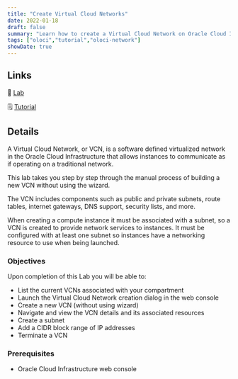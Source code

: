 ```yaml
---
title: "Create Virtual Cloud Networks"
date: 2022-01-18
draft: false
summary: "Learn how to create a Virtual Cloud Network on Oracle Cloud Infrastructure."
tags: ["oloci","tutorial","oloci-network"]
showDate: true
---
```


## Links

:crescent_moon: [Lab](https://luna.oracle.com/lab/5a3f5ad9-7931-43d8-bcdb-40884d6a100f)

:spiral_notepad: [Tutorial](https://docs.oracle.com/en/learn/create-vcn)

## Details

A Virtual Cloud Network, or VCN, is a software defined virtualized network in the Oracle Cloud Infrastructure that allows instances to communicate as if operating on a traditional network.

This lab takes you step by step through the manual process of building a new VCN without using the wizard.

The VCN includes components such as public and private subnets, route tables, internet gateways, DNS support, security lists, and more.

When creating a compute instance it must be associated with a subnet, so a VCN is created to provide network services to instances. It must be configured with at least one subnet so instances have a networking resource to use when being launched.

### Objectives

Upon completion of this Lab you will be able to:

- List the current VCNs associated with your compartment
- Launch the Virtual Cloud Network creation dialog in the web console
- Create a new VCN (without using wizard)
- Navigate and view the VCN details and its associated resources
- Create a subnet
- Add a CIDR block range of IP addresses
- Terminate a VCN

### Prerequisites

- Oracle Cloud Infrastructure web console

